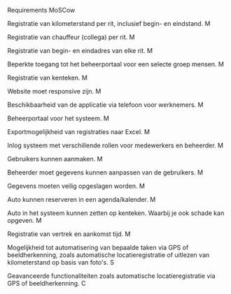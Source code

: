 Requirements	MoSCow

Registratie van kilometerstand per rit, inclusief begin- en eindstand.	M

Registratie van chauffeur (collega) per rit.	M

Registratie van begin- en eindadres van elke rit.	M

Beperkte toegang tot het beheerportaal voor een selecte groep mensen.	M

Registratie van kenteken.	M

Website moet responsive zijn.	M

Beschikbaarheid van de applicatie via telefoon voor werknemers.	M

Beheerportaal voor het systeem.	M

Exportmogelijkheid van registraties naar Excel.	M

Inlog systeem met verschillende rollen voor medewerkers en beheerder.	M

Gebruikers kunnen aanmaken.	M

Beheerder moet gegevens kunnen aanpassen van de gebruikers.	M

Gegevens moeten veilig opgeslagen worden.	M

Auto kunnen reserveren in een agenda/kalender.	M

Auto in het systeem kunnen zetten op kenteken. Waarbij je ook schade kan opgeven.	M

Registratie van vertrek en aankomst tijd.	M

Mogelijkheid tot automatisering van bepaalde taken via GPS of  beeldherkenning, zoals automatische locatieregistratie of uitlezen van  kilometerstand op basis van foto's.	S

Geavanceerde functionaliteiten zoals automatische locatieregistratie via GPS  of beeldherkenning.	C

